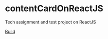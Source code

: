 # contentCardOnReactJS
Tech assignment and test project on ReactJS

<a href="http://robespierr.github.io/contentCardOnReactJS/projects/build/" target="_blank">Build</a>
